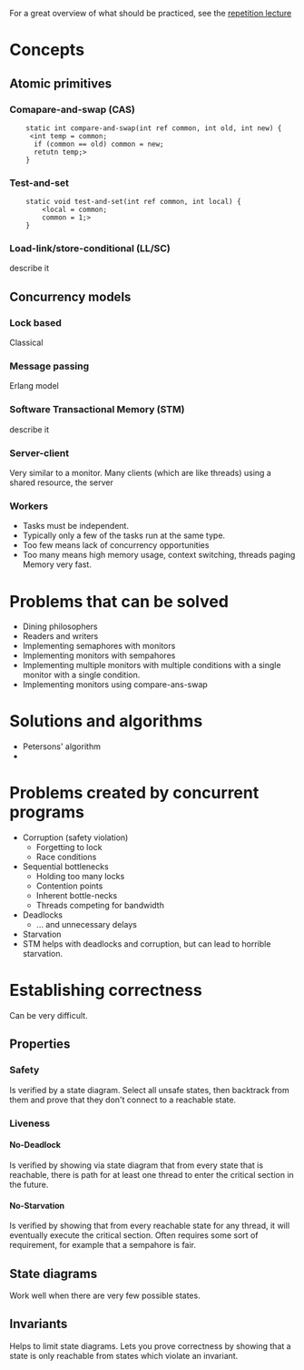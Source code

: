 <link href="/Users/hjort/Code/configs/markdown.css" rel="stylesheet"></link>

For a great overview of what should be practiced, see the [repetition
lecture](http://www.cse.chalmers.se/edu/year/2015/course/TDA383/lecture11.html)

# Concepts

## Atomic primitives

### Comapare-and-swap (CAS)

        static int compare-and-swap(int ref common, int old, int new) {
         <int temp = common;
          if (common == old) common = new;
          retutn temp;>
        }    

### Test-and-set
        static void test-and-set(int ref common, int local) {
            <local = common;
            common = 1;>
        }

### Load-link/store-conditional (LL/SC)

describe it

## Concurrency models

### Lock based

Classical

### Message passing

Erlang model

### Software Transactional Memory (STM)

describe it

### Server-client

Very similar to a monitor. Many clients (which are like threads) using a shared
resource, the server

### Workers

* Tasks must be independent.
* Typically only a few of the tasks run at the same type.
* Too few means lack of concurrency opportunities
* Too many means high memory usage, context switching, threads paging Memory very fast.

# Problems that can be solved

* Dining philosophers
* Readers and writers
* Implementing semaphores with monitors
* Implementing monitors with sempahores
* Implementing multiple monitors with multiple conditions with a single monitor
  with a single condition.
* Implementing monitors using compare-ans-swap

# Solutions and algorithms

* Petersons' algorithm
* 

# Problems created by concurrent programs

* Corruption (safety violation)
    * Forgetting to lock
    * Race conditions
* Sequential bottlenecks
    * Holding too many locks
    * Contention points
    * Inherent bottle-necks
    * Threads competing for bandwidth
* Deadlocks
    * ... and unnecessary delays
* Starvation
* STM helps with deadlocks and corruption, but can lead to horrible starvation.

# Establishing correctness

Can be very difficult.

## Properties

### Safety

Is verified by a state diagram. Select all unsafe states, then backtrack from
them and prove that they don't connect to a reachable state.

### Liveness

#### No-Deadlock

Is verified by showing via state diagram that from every state that is
reachable, there is path for at least one thread to enter the critical section
in the future.

#### No-Starvation

Is verified by showing that from every reachable state for any thread, it will
eventually execute the critical section. Often requires some sort of
requirement, for example that a sempahore is fair.

## State diagrams

Work well when there are very few possible states.

## Invariants

Helps to limit state diagrams. Lets you prove correctness by showing that a state is only reachable from states which violate an invariant.
